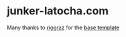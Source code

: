 # junker-latocha.com

Many thanks to [riggraz](https://riggraz.dev/) for the [base template](https://riggraz.dev/no-style-please/)
